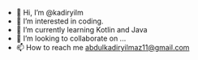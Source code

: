 - 👋 Hi, I’m @kadiryilm
- 👀 I’m interested in coding.
- 🌱 I’m currently learning Kotlin and Java
- 💞️ I’m looking to collaborate on ...
- 📫 How to reach me abdulkadiryilmaz11@gmail.com

<!---
kadiryilm/kadiryilm is a ✨ special ✨ repository because its `README.md` (this file) appears on your GitHub profile.
You can click the Preview link to take a look at your changes.
--->
